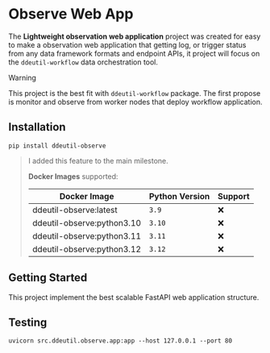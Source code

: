 # Observe Web App

The **Lightweight observation web application** project was created for easy to
make a observation web application that getting log, or trigger status from any
data framework formats and endpoint APIs, it project will focus on the
`ddeutil-workflow` data orchestration tool.

> [!WARNING]
> This project is the best fit with `ddeutil-workflow` package. The first propose
> is monitor and observe from worker nodes that deploy workflow application.

## Installation

```shell
pip install ddeutil-observe
```

> I added this feature to the main milestone.
>
> **Docker Images** supported:
>
> | Docker Image               | Python Version | Support |
> |----------------------------|----------------|---------|
> | ddeutil-observe:latest     | `3.9`          | :x:     |
> | ddeutil-observe:python3.10 | `3.10`         | :x:     |
> | ddeutil-observe:python3.11 | `3.11`         | :x:     |
> | ddeutil-observe:python3.12 | `3.12`         | :x:     |

## Getting Started

This project implement the best scalable FastAPI web application structure.

## Testing

```shell
uvicorn src.ddeutil.observe.app:app --host 127.0.0.1 --port 80
```
